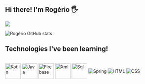## Hi there! I'm Rogério 🖐️


<a href="https://www.linkedin.com/in/rog%C3%A9rio-m-dos-santos-885ba6214" target="_blank"><img src="https://img.shields.io/badge/-LinkedIn-%230077B5?style=for-the-badge&logo=linkedin&logoColor=white" target="_blank"></a> 

![Rogério GitHub stats](https://github-readme-stats.vercel.app/api?username=rmagalhaesds&show_icons=true&theme=dracula)

## Technologies I've been learning!

<div style="display: inline_block"><br>
  <img align="center" alt="Kotlin" width "50" height="50" src="https://img.icons8.com/color/344/kotlin.png">
  <img align="center" alt="Java" width "50" height="50" src="https://img.icons8.com/color/344/java-coffee-cup-logo--v1.png"/>
  <img align="center" alt="Firebase" width "50" height="50" src="https://img.icons8.com/color/344/firebase.png">
  <img align="center" alt="Xml" width "50" height="50" src="https://img.icons8.com/external-others-iconmarket/344/external-xml-file-types-others-iconmarket.png">
  <img align="center" alt="Sql" width "50" height="50" src="https://img.icons8.com/external-flat-juicy-fish/344/external-sql-coding-and-development-flat-flat-juicy-fish.png"/>
  
  <img align="center" alt="Spring" src="https://img.shields.io/badge/Spring-6DB33F?style=for-the-badge&logo=spring&logoColor=white"/>
  
 
  <img align="center" alt="HTML" src="https://img.shields.io/badge/HTML5-E34F26?style=for-the-badge&logo=html5&logoColor=white">
  <img align="center" alt="CSS" src="https://img.shields.io/badge/CSS3-1572B6?style=for-the-badge&logo=css3&logoColor=white">
  
  

</div>
